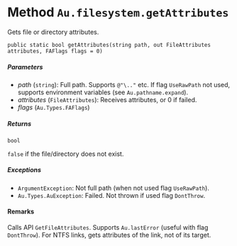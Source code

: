 # Method `Au.filesystem.getAttributes`

Gets file or directory attributes.

```
public static bool getAttributes(string path, out FileAttributes attributes, FAFlags flags = 0)
```

##### Parameters

- *path*  (`string`):
    Full path. Supports `@"\.."` etc. If flag `UseRawPath` not used, supports environment variables (see `Au.pathname.expand`).
- *attributes*  (`FileAttributes`):
    Receives attributes, or 0 if failed.
- *flags*  (`Au.Types.FAFlags`)

##### Returns

`bool`

`false` if the file/directory does not exist.

##### Exceptions

- `ArgumentException`:
    Not full path (when not used flag `UseRawPath`).
- `Au.Types.AuException`:
    Failed. Not thrown if used flag `DontThrow`.

#### Remarks

Calls API `GetFileAttributes`. Supports `Au.lastError` (useful with flag `DontThrow`). For NTFS links, gets attributes of the link, not of its target.